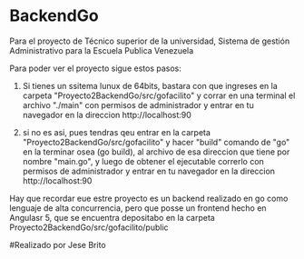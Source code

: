 # BackendGo
Para el proyecto de Técnico superior de la universidad, Sistema de gestión Administrativo para la Escuela Publica Venezuela

Para poder ver el proyecto sigue estos pasos:

1) Si tienes un ssitema lunux de 64bits, bastara con que ingreses en la carpeta "Proyecto2BackendGo/src/gofacilito" y corrar en una terminal
el archivo "./main" con permisos de administrador y entrar en tu navegador en la direccion http://localhost:90

2) si no es asi, pues tendras qeu entrar en la carpeta "Proyecto2BackendGo/src/gofacilito" y hacer "build" comando de "go" en la terminar osea (go build),
al archivo de esa direccion que tiene por nombre "main.go", y luego de obtener el ejecutable correrlo con permisos de administrador y entrar en tu navegador en la direccion http://localhost:90

Hay que recordar eue estre proyecto es un backend realizado en go como lenguaje de alta concurrencia, pero que posse un frontend hecho en Angulasr 5, que se encuentra depositabo en la carpeta Proyecto2BackendGo/src/gofacilito/public

#Realizado por Jese Brito
